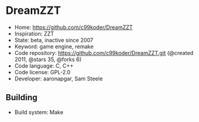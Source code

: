 # DreamZZT

- Home: https://github.com/c99koder/DreamZZT
- Inspiration: ZZT
- State: beta, inactive since 2007
- Keyword: game engine, remake
- Code repository: https://github.com/c99koder/DreamZZT.git (@created 2011, @stars 35, @forks 6)
- Code language: C, C++
- Code license: GPL-2.0
- Developer: aaronapgar, Sam Steele

## Building

- Build system: Make
